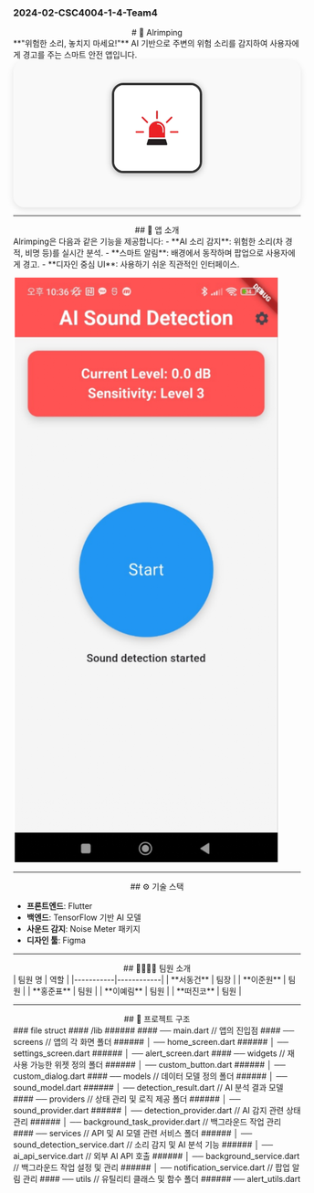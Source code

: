 ### 2024-02-CSC4004-1-4-Team4
<div style="text-align: center;">
# 🚀 Alrimping  
</div>
**"위험한 소리, 놓치지 마세요!"**  
AI 기반으로 주변의 위험 소리를 감지하여 사용자에게 경고를 주는 스마트 안전 앱입니다.

<div style="display: flex; flex-direction: column; align-items: center; gap: 20px; margin-bottom: 40px; background-color: #f9f9f9; padding: 40px; border-radius: 20px; box-shadow: 0 4px 12px rgba(0, 0, 0, 0.1); max-width: 600px; margin: 0 auto;">
    <img src="alrimping/assets/images/app_icon.png" alt="App logo" style="width: 150px; height: 150px; border-radius: 20px; border: 4px solid #333; box-shadow: 0 2px 12px rgba(0, 0, 0, 0.3);">
    <div style="text-align: center;">
      </span>
    </div>
</div>



---
<div style="text-align: center;">
## 📱 앱 소개  
</div>
Alrimping은 다음과 같은 기능을 제공합니다:  
- **AI 소리 감지**: 위험한 소리(차 경적, 비명 등)를 실시간 분석.  
- **스마트 알림**: 배경에서 동작하며 팝업으로 사용자에게 경고.  
- **디자인 중심 UI**: 사용하기 쉬운 직관적인 인터페이스.

![App Preview](alrimping/assets/images/app_preview.png)

---

<div style="text-align: center;">
## ⚙️ 기술 스택 
</div>

- **프론트엔드**: Flutter  
- **백엔드**: TensorFlow 기반 AI 모델  
- **사운드 감지**: Noise Meter 패키지  
- **디자인 툴**: Figma  

---
<div style="text-align: center;">
## 👨‍👩‍👧‍👦 팀원 소개  
</div>
| 팀원 명   | 역할       |  
|-----------|------------|  
| **서동건** | 팀장       |  
| **이준원** | 팀원       |  
| **홍준표** | 팀원       |  
| **이예림** | 팀원       |  
| **떠진코** | 팀원       |  

---

<div style="text-align: center;">
## 📂 프로젝트 구조
</div> 
### file struct
#### /lib  ######
 #### ── main.dart                  // 앱의 진입점
 #### ── screens                    // 앱의 각 화면 폴더
 ###### │   ── home_screen.dart
 ###### │   ── settings_screen.dart
 ###### │   ── alert_screen.dart
 #### ── widgets                    // 재사용 가능한 위젯 정의 폴더
 ###### │   ── custom_button.dart
 ###### │   ── custom_dialog.dart
 #### ── models                     // 데이터 모델 정의 폴더
 ###### │   ── sound_model.dart
 ###### │   ── detection_result.dart       // AI 분석 결과 모델
 #### ── providers                  // 상태 관리 및 로직 제공 폴더
 ###### │   ── sound_provider.dart
 ###### │   ── detection_provider.dart     // AI 감지 관련 상태 관리
 ###### │   ── background_task_provider.dart  // 백그라운드 작업 관리
 #### ── services                   // API 및 AI 모델 관련 서비스 폴더
 ###### │   ── sound_detection_service.dart   // 소리 감지 및 AI 분석 기능
 ###### │   ── ai_api_service.dart            // 외부 AI API 호출
 ###### │   ── background_service.dart        // 백그라운드 작업 설정 및 관리
 ###### │   ── notification_service.dart      // 팝업 알림 관리
 #### ── utils                      // 유틸리티 클래스 및 함수 폴더
 ######     ── alert_utils.dart

